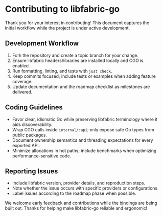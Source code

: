 # Contributing to libfabric-go

Thank you for your interest in contributing! This document captures the initial workflow while the project is under active development.

## Development Workflow
1. Fork the repository and create a topic branch for your change.
2. Ensure libfabric headers/libraries are installed locally and CGO is enabled.
3. Run formatting, linting, and tests with `just check`.
4. Keep commits focused; include tests or examples when adding feature coverage.
5. Update documentation and the roadmap checklist as milestones are delivered.

## Coding Guidelines
- Favor clear, idiomatic Go while preserving libfabric terminology where it aids discoverability.
- Wrap CGO calls inside `internal/capi`; only expose safe Go types from public packages.
- Document ownership semantics and threading expectations for every exported API.
- Minimize allocations in hot paths; include benchmarks when optimizing performance-sensitive code.

## Reporting Issues
- Include libfabric version, provider details, and reproduction steps.
- Note whether the issue occurs with specific providers or configurations.
- Label issues according to the roadmap phase when possible.

We welcome early feedback and contributions while the bindings are being built out. Thanks for helping make libfabric-go reliable and ergonomic!
